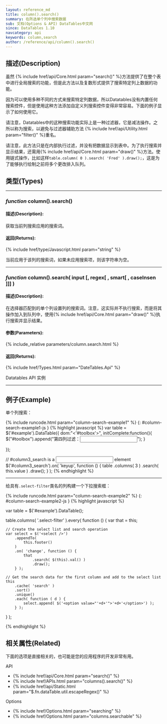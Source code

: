 ```yaml
---
layout: reference_md
title: column().search()
summary: 在所选单个列中搜索数据
sub: 文档(Options & API) DataTables中文网
since: DataTables 1.10
navcategory: api
keywords: column,search
author: /reference/api/column().search()
---
```


## 描述(Description)
虽然 {% include href/api/Core.html param="search()" %}方法提供了在整个表中进行全局搜索的功能，但是此方法以及复数形式提供了搜索特定列上数据的功能。

因为可以使用多种不同的方式来搜索特定列数据，所以Datatables没有内置任何搜索控件，但是使用这种方法添加自定义列搜索控件变得非常容易。下面的例子显示了如何使用它。

请注意，Datatables中的这种搜索功能实际上是一种过滤器，它是减法操作。之所以称为搜索，以避免与过滤器辅助方法 {% include href/api/Utility.html param="filter()" %}重名。

请注意，此方法只是在内部执行过滤，并没有把数据显示到表中。为了执行搜索并显示结果，还需用{% include href/api/Core.html param="draw()" %}方法。使用链式操作，比如这样`table.column( 0 ).search( 'Fred' ).draw();`，这是为了能够执行绘制之前将多个更改排入队列。


## 类型(Types)

---
    
### _function_ **column().search()**   

#### 描述(Description):

获取当前列搜索应用的搜索词。

#### 返回(Returns):
{% include href/type/Javascript.html param="string" %}

当前应用于该列的搜索词，如果未应用搜索项，则该字符串为空。

---
    
### _function_ **column().search( input [, regex[ , smart[ , caseInsen ]]] )**   

#### 描述(Description):

在选择器匹配到的单个列设置列的搜索词。注意，这实际并不执行搜索，而是将其操作加入到队列中，使用{% include href/api/Core.html param="draw()" %}执行搜索并显示结果。
     
#### 参数(Parameters):
{% include_relative parameters/column.search.html %}

#### 返回(Returns):
{% include href/Types.html param="DateTables.Api" %}

Datatables API 实例


--- 
    
## 例子(Example)

单个列搜索：

{% include runcode.html param="column-search-example1" %}
{: #column-search-example1-js }
{% highlight javascript %}
var table = $('#example').DataTable({
    dom:"<'#toolbox'><lftip>",
    initComplete:function(){
        $("#toolbox").append("第四列过滤：<input type='text' id='column3_search'>");
    }

});
 
// #column3_search is a <input type="text"> element
$('#column3_search').on( 'keyup', function () {
    table
        .columns( 3 )
        .search( this.value )
        .draw();
} );
{% endhighlight %}

---

给具有`.select-filter`类名的列构建一个下拉搜索框：

{% include runcode.html param="column-search-example2" %}
{: #column-search-example2-js }
{% highlight javascript %}

var table = $('#example').DataTable();
 
table.columns( '.select-filter' ).every( function () {
    var that = this;
 
    // Create the select list and search operation
    var select = $('<select />')
        .appendTo(
            this.footer()
        )
        .on( 'change', function () {
            that
                .search( $(this).val() )
                .draw();
        } );
 
    // Get the search data for the first column and add to the select list
    this
        .cache( 'search' )
        .sort()
        .unique()
        .each( function ( d ) {
            select.append( $('<option value="'+d+'">'+d+'</option>') );
        } );
} );

{% endhighlight %}

## 相关属性(Related)
下面的选项是直接相关的，也可能是您的应用程序的开发非常有用。

API

- {% include href/api/Core.html param="search()" %}
- {% include href/APIs.html param="columns().search()" %}
- {% include href/api/Static.html param="$.fn.dataTable.util.escapeRegex()" %}


Options

- {% include href/Options.html param="searching" %}
- {% include href/Options.html param="columns.searchable" %}
